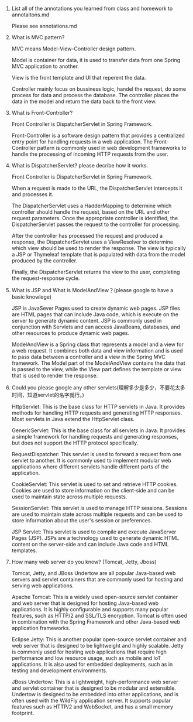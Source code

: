 1. List all of the annotations you learned from class and homework to annotaitons.md

    Please see annotations.md

2. What is MVC pattern?

    MVC means Model-View-Controller design pattern.

    Model is container for data, it is used to transfer data from one Spring MVC application to another.

    View is the front template and UI that reperent the data.

    Controller mainly focus on bussiness logic, handel the request, do some process for data and process the database. The controller places the data in the model and return the data back to the front view.


3. What is Front-Controller? 

    Front Controller is DispatcherServlet in Spring Framework. 

    Front-Controller is a software design pattern that provides a centralized entry point for handling requests in a web application. The Front-Controller pattern is commonly used in web development frameworks to handle the processing of incoming HTTP requests from the user.

4. What is DispatcherServlet? please decribe how it works.

    Front Controller is DispatcherServlet in Spring Framework.

    When a request is made to the URL, the DispatcherServlet intercepts it and processes it.

    The DispatcherServlet uses a HadderMapping to determine which controller should handle the request, based on the URL and other request parameters. Once the appropriate controller is identified, the DispatcherServlet passes the request to the controller for processing.

    After the controller has processed the request and produced a response, the DispatcherServlet uses a ViewResolver to determine which view should be used to render the response. The view is typically a JSP or Thymeleaf template that is populated with data from the model produced by the controller.

    Finally, the DispatcherServlet returns the view to the user, completing the request-response cycle. 

5.  What is JSP and What is ModelAndView？(please google to have a basic knowlege)

    JSP is JavaSever Pages used to create dynamic web pages. JSP files are HTML pages that can include Java code, which is execute on the server to generate dynamic content. JSP is commonly used in conjunction with Servlets and can access JavaBeans, databases, and other resources to produce dynamic web pages.

    ModelAndView is a Spring class that represents a model and a view for a web request. It combines both data and view information and is used to pass data between a controller and a view in the Spring MVC framework. The Model part of the ModelAndView contains the data that is passed to the view, while the View part defines the template or view that is used to render the response.

6.  Could you please google any other servlets(理解多少是多少，不要花太多时间，知道servlet的名字就行。)

    HttpServlet: This is the base class for HTTP servlets in Java. It provides methods for handling HTTP requests and generating HTTP responses. Most servlets in Java extend the HttpServlet class.

    GenericServlet: This is the base class for all servlets in Java. It provides a simple framework for handling requests and generating responses, but does not support the HTTP protocol specifically.

    RequestDispatcher: This servlet is used to forward a request from one servlet to another. It is commonly used to implement modular web applications where different servlets handle different parts of the application.

    CookieServlet: This servlet is used to set and retrieve HTTP cookies. Cookies are used to store information on the client-side and can be used to maintain state across multiple requests.

    SessionServlet: This servlet is used to manage HTTP sessions. Sessions are used to maintain state across multiple requests and can be used to store information about the user's session or preferences.

    JSP Servlet: This servlet is used to compile and execute JavaServer Pages (JSP). JSPs are a technology used to generate dynamic HTML content on the server-side and can include Java code and HTML templates.

7. How many web server do you know? (Tomcat, Jetty, Jboss)

    Tomcat, Jetty, and JBoss Undertow are all popular Java-based web servers and servlet containers that are commonly used for hosting and serving web applications.

    Apache Tomcat: This is a widely used open-source servlet container and web server that is designed for hosting Java-based web applications. It is highly configurable and supports many popular features, such as HTTP/2 and SSL/TLS encryption. Tomcat is often used in combination with the Spring Framework and other Java-based web application frameworks.

    Eclipse Jetty: This is another popular open-source servlet container and web server that is designed to be lightweight and highly scalable. Jetty is commonly used for hosting web applications that require high performance and low resource usage, such as mobile and IoT applications. It is also used for embedded deployments, such as in testing and development environments.

    JBoss Undertow: This is a lightweight, high-performance web server and servlet container that is designed to be modular and extensible. Undertow is designed to be embedded into other applications, and is often used with the WildFly application server. It supports popular features such as HTTP/2 and WebSocket, and has a small memory footprint.